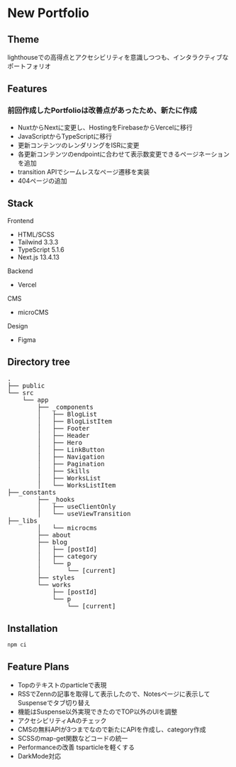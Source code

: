 # New Portfolio

## Theme

lighthouseでの高得点とアクセシビリティを意識しつつも、インタラクティブなポートフォリオ

## Features

### 前回作成したPortfolioは改善点があったため、新たに作成

* NuxtからNextに変更し、HostingをFirebaseからVercelに移行
* JavaScriptからTypeScriptに移行
* 更新コンテンツのレンダリングをISRに変更
* 各更新コンテンツのendpointに合わせて表示数変更できるページネーションを追加
* transition APIでシームレスなページ遷移を実装
* 404ページの追加

## Stack

Frontend

* HTML/SCSS
* Tailwind 3.3.3
* TypeScript 5.1.6
* Next.js 13.4.13

Backend

* Vercel

CMS

* microCMS

Design

* Figma

## Directory tree

<pre>
.
├── public
└── src
    └── app
        ├── _components
        │   ├── BlogList
        │   ├── BlogListItem
        │   ├── Footer
        │   ├── Header
        │   ├── Hero
        │   ├── LinkButton
        │   ├── Navigation
        │   ├── Pagination
        │   ├── Skills
        │   ├── WorksList
        │   └── WorksListItem
├──_constants
        ├── _hooks
        │   ├── useClientOnly
        │   └── useViewTransition
├──_libs
        │   └── microcms
        ├── about
        ├── blog
        │   ├── [postId]
        │   ├── category
        │   └── p
        │       └── [current]
        ├── styles
        └── works
            ├── [postId]
            └── p
                └── [current]
</pre>

## Installation

``` zsh
npm ci
```

## Feature Plans

* Topのテキストのparticleで表現
* RSSでZennの記事を取得して表示したので、Notesページに表示してSuspenseでタブ切り替え
* 機能はSuspense以外実現できたのでTOP以外のUIを調整
* アクセシビリティAAのチェック
* CMSの無料APIが3つまでなので新たにAPIを作成し、category作成
* SCSSのmap-get関数などコードの統一
* Performanceの改善 tsparticleを軽くする
* DarkMode対応
